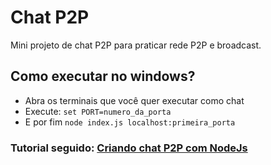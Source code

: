 # Chat P2P
Mini projeto de chat P2P para praticar rede P2P e broadcast.

## Como executar no windows?

- Abra os terminais que você quer executar como chat
- Execute: ``` set PORT=numero_da_porta ```
- E por fim ``` node index.js localhost:primeira_porta ```

### Tutorial seguido: [Criando chat P2P com NodeJs](https://medium.com/@gregorygregio/criando-chat-p2p-com-nodejs-120bf7addb7c)